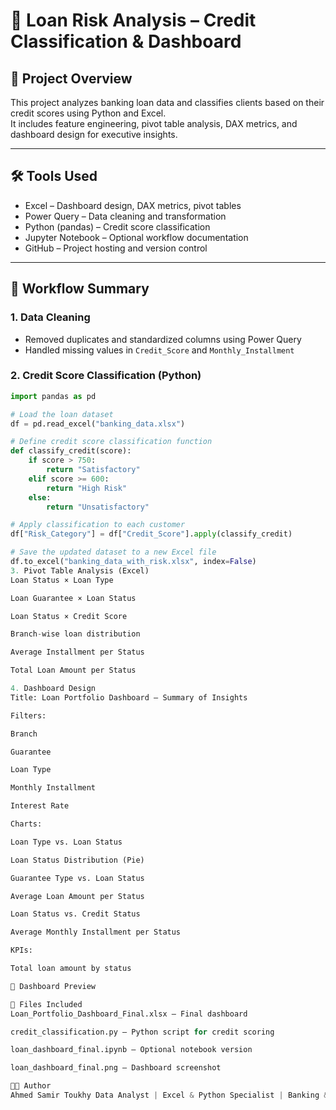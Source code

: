 # 🏦 Loan Risk Analysis – Credit Classification & Dashboard

## 📌 Project Overview
This project analyzes banking loan data and classifies clients based on their credit scores using Python and Excel.  
It includes feature engineering, pivot table analysis, DAX metrics, and dashboard design for executive insights.

---

## 🛠️ Tools Used
- Excel – Dashboard design, DAX metrics, pivot tables  
- Power Query – Data cleaning and transformation  
- Python (pandas) – Credit score classification  
- Jupyter Notebook – Optional workflow documentation  
- GitHub – Project hosting and version control

---

## 🧠 Workflow Summary

### 1. Data Cleaning
- Removed duplicates and standardized columns using Power Query  
- Handled missing values in `Credit_Score` and `Monthly_Installment`

### 2. Credit Score Classification (Python)

```python
import pandas as pd

# Load the loan dataset
df = pd.read_excel("banking_data.xlsx")

# Define credit score classification function
def classify_credit(score):
    if score > 750:
        return "Satisfactory"
    elif score >= 600:
        return "High Risk"
    else:
        return "Unsatisfactory"

# Apply classification to each customer
df["Risk_Category"] = df["Credit_Score"].apply(classify_credit)

# Save the updated dataset to a new Excel file
df.to_excel("banking_data_with_risk.xlsx", index=False)
3. Pivot Table Analysis (Excel)
Loan Status × Loan Type

Loan Guarantee × Loan Status

Loan Status × Credit Score

Branch-wise loan distribution

Average Installment per Status

Total Loan Amount per Status

4. Dashboard Design
Title: Loan Portfolio Dashboard – Summary of Insights

Filters:

Branch

Guarantee

Loan Type

Monthly Installment

Interest Rate

Charts:

Loan Type vs. Loan Status

Loan Status Distribution (Pie)

Guarantee Type vs. Loan Status

Average Loan Amount per Status

Loan Status vs. Credit Status

Average Monthly Installment per Status

KPIs:

Total loan amount by status

📸 Dashboard Preview

📂 Files Included
Loan_Portfolio_Dashboard_Final.xlsx – Final dashboard

credit_classification.py – Python script for credit scoring

loan_dashboard_final.ipynb – Optional notebook version

loan_dashboard_final.png – Dashboard screenshot

👨‍💻 Author
Ahmed Samir Toukhy Data Analyst | Excel & Python Specialist | Banking & E-commerce Insights Cairo, Egypt

